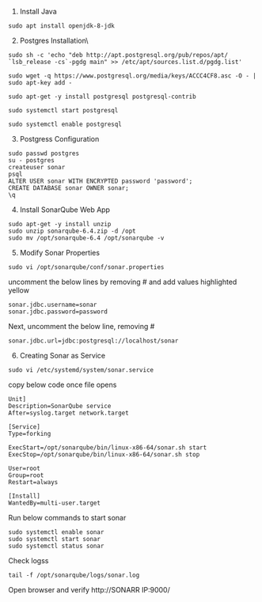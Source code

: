 1.  Install Java
```
sudo apt install openjdk-8-jdk
```

2. Postgres Installation\
```
sudo sh -c 'echo "deb http://apt.postgresql.org/pub/repos/apt/ `lsb_release -cs`-pgdg main" >> /etc/apt/sources.list.d/pgdg.list'

sudo wget -q https://www.postgresql.org/media/keys/ACCC4CF8.asc -O - | sudo apt-key add -

sudo apt-get -y install postgresql postgresql-contrib

sudo systemctl start postgresql

sudo systemctl enable postgresql

```

3. Postgress Configuration
```
sudo passwd postgres
su - postgres
createuser sonar
psql
ALTER USER sonar WITH ENCRYPTED password 'password';
CREATE DATABASE sonar OWNER sonar;
\q
```

4. Install SonarQube Web App
```
sudo apt-get -y install unzip
sudo unzip sonarqube-6.4.zip -d /opt
sudo mv /opt/sonarqube-6.4 /opt/sonarqube -v
```

5. Modify Sonar Properties
```
sudo vi /opt/sonarqube/conf/sonar.properties
```
uncomment the below lines by removing # and add values highlighted yellow
```
sonar.jdbc.username=sonar
sonar.jdbc.password=password
```
Next, uncomment the below line, removing #
```
sonar.jdbc.url=jdbc:postgresql://localhost/sonar
```

6. Creating Sonar as Service

```
sudo vi /etc/systemd/system/sonar.service
```

copy below code once file opens
```
Unit]
Description=SonarQube service
After=syslog.target network.target

[Service]
Type=forking

ExecStart=/opt/sonarqube/bin/linux-x86-64/sonar.sh start
ExecStop=/opt/sonarqube/bin/linux-x86-64/sonar.sh stop

User=root
Group=root
Restart=always

[Install]
WantedBy=multi-user.target

```

Run below commands to start sonar
```
sudo systemctl enable sonar
sudo systemctl start sonar
sudo systemctl status sonar
```

Check logss
```
tail -f /opt/sonarqube/logs/sonar.log

```

Open browser and verify
http://SONARR IP:9000/

